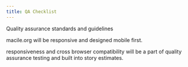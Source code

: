 ```yaml
---
title: QA Checklist
---
```


Quality assurance standards and guidelines

macile.org will be responsive and designed mobile first. 

responsiveness and cross browser compatibility will be a part of quality assurance
testing and built into story estimates. 

